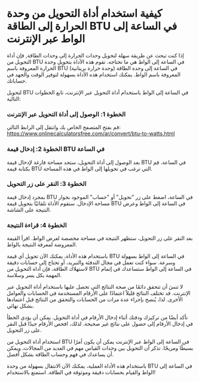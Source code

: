 كيفية استخدام أداة التحويل من وحدة الحرارة إلى الطاقة BTU في الساعة إلى الواط عبر الإنترنت
==========================================================================================

إذا كنت تبحث عن طريقة سهلة لتحويل وحدات الحرارة إلى وحدات الطاقة, فإن أداة التحويل من BTU في الساعة إلى الواط هي ما تحتاجه. تقوم هذه الأداة بتحويل وحدة الحرارة المعروفة باسم BTU (وحدة حرارة بريتانية) في الساعة إلى وحدة الطاقة المعروفة باسم الواط. يمكنك استخدام هذه الأداة بسهولة لتوفير الوقت والجهد في حساباتك.

لتحويل BTU في الساعة إلى الواط باستخدام أداة التحويل عبر الإنترنت، تابع الخطوات التالية:

### الخطوة 1: الوصول إلى أداة التحويل عبر الإنترنت

قم بفتح المتصفح الخاص بك وانتقل إلى الرابط التالي: <https://www.onlinecalculatorsfree.com/ar/convert/btu-to-watts.html>

### الخطوة 2: إدخال قيمة BTU في الساعة

بعد الوصول إلى أداة التحويل، ستجد مساحة فارغة لإدخال قيمة BTU في الساعة. قم بكتابة قيمة BTU التي ترغب في تحويلها إلى الواط في هذه المساحة.

### الخطوة 3: النقر على زر التحويل

بمجرد إدخال قيمة BTU في الساعة، اضغط على زر "تحويل" أو "حساب" الموجود بجوار مساحة الإدخال. ستقوم الأداة تلقائيًا بتحويل قيمة BTU في الساعة إلى الواط وعرض النتيجة على الشاشة.

### الخطوة 4: قراءة النتيجة

بعد النقر على زر التحويل، ستظهر النتيجة في مساحة مخصصة لعرض الواط. اقرأ القيمة المعروضة لمعرفة النتيجة بالواط.

باستخدام هذه الأداة، يمكنك الآن تحويل أي قيمة BTU في الساعة إلى الواط بسهولة وسرعة. سواء كنت تعمل في مجال التدفئة والتبريد، أو تحتاج إلى حسابات دقيقة لاستهلاك الطاقة، فإن أداة التحويل من BTU في الساعة إلى الواط ستساعدك في إتمام المهمة بكل يسر وسلاسة.

لا تنسَ أن تتحقق دائمًا من صحة النتائج التي تحصل عليها باستخدام أداة التحويل عبر الإنترنت. قد تختلف النتائج قليلاً اعتمادًا على الأرقام المستخدمة في الحسابات والعوامل الأخرى. لذا، يُنصح بإجراء عدة مرات من الحسابات والتحقق من النتائج قبل اعتمادها بشكل نهائي.

تأكد أيضًا من تركيزك ودقتك أثناء إدخال الأرقام في أداة التحويل. يمكن أن يؤدي الخطأ في إدخال الأرقام إلى حصول على نتائج غير صحيحة. لذلك، افحص الأرقام جيدًا قبل النقر على زر التحويل.

استخدام أداة التحويل من BTU في الساعة إلى الواط عبر الإنترنت يمكن أن يكون أمرًا بسيطًا ومريحًا. تذكر أن التحويل بين وحدات القياس مهم في العديد من المجالات، ويمكن أن يساعدك في فهم وحساب الطاقة بشكل أفضل.

باستخدام هذه الأداة العملية، يمكنك الآن الانتقال بسهولة من وحدة BTU في الساعة إلى الواط والقيام بحسابات دقيقة وموثوقة في الطاقة. استمتع بالاستخدام!